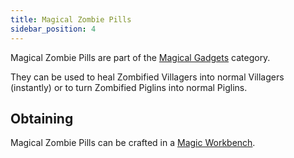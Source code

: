 ```yaml
---
title: Magical Zombie Pills
sidebar_position: 4
---
```


Magical Zombie Pills are part of the [Magical Gadgets](Magical-Gadgets.md) category.

They can be used to heal Zombified Villagers into normal Villagers (instantly) or to turn Zombified Piglins into normal Piglins.

## Obtaining

Magical Zombie Pills can be crafted in a [Magic Workbench](../Basic-Machines/Magic-Workbench.md).
